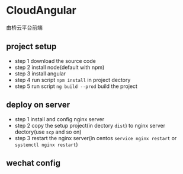 # CloudAngular

由桥云平台前端

## project setup

- step 1 download the source code
- step 2 install node(default with npm)
- step 3 install angular
- step 4 run script `npm install` in project dectory
- step 5 run script `ng build --prod` build the project

## deploy on server

- step 1 install and config nginx server
- step 2 copy the setup project(in dectory `dist`) to nginx server dectory(use `scp` and so on)
- step 3 restart the nginx server(in centos `service nginx restart` or `systemctl nginx restart`)

## wechat config
